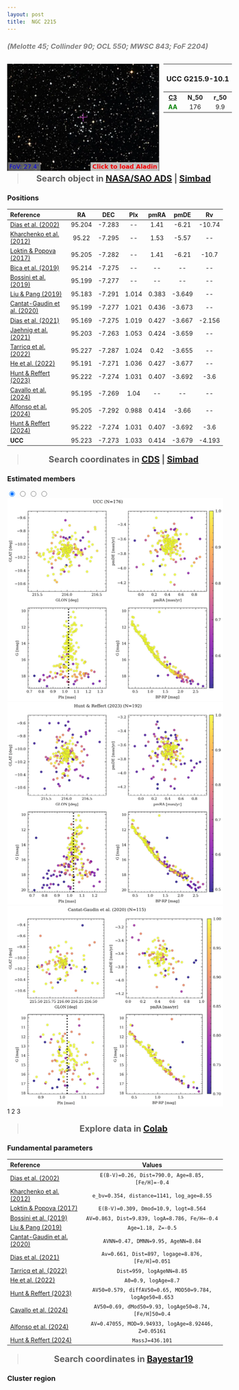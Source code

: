 ```yaml
---
layout: post
title:  NGC 2215
---
```

<h3><span style="color: #808080;"><i>(Melotte 45; Collinder 90; OCL 550; MWSC 843; FoF 2204)</i></span></h3><div style="display: flex; justify-content: space-between; width:720px;height:250px">
<div style="text-align: center;">

<!-- Static image + data attributes for FOV and target -->
<img id="aladin_img"
     data-umami-event="aladin_load"
     src="https://raw.githubusercontent.com/ucc23/Q3N/main/plots/aladin/ngc2215.webp"
     alt="Click to load Aladin Lite" 
     style="width:355px;height:250px; cursor: pointer;"
     data-fov="0.33" 
     data-target="95.223 -7.273"/>
<!-- Div to contain Aladin Lite viewer -->
<div id="aladin-lite-div" style="width:355px;height:250px;display:none;"></div>
<!-- Aladin Lite script (will be loaded after the image is clicked) -->
<script src="{{ site.baseurl }}/scripts/aladin_load.js"></script>

</div>
<!-- Left block -->

<table style="width:355px;height:250px;">
  <!-- Row 1 (title) -->
  <tr>
    <td colspan="5"><h3>UCC G215.9-10.1</h3></td>
  </tr>
  <!-- Row 2 -->
  <tr>
    <th style="text-align: center;"><a href="https://ucc.ar/faq#what-is-the-c3-parameter" title="Combined class">C3</a></th>
    <th style="text-align: center;"><div title="Stars with membership probability >50%">N_50</div></th>
    <th style="text-align: center;"><div title="Radius that contains half the members [arcmin]">r_50</div></th>
  </tr>
  <!-- Row 3 -->
  <tr>
    <td style="text-align: center;"><span style="color: green; font-weight: bold;">A</span><span style="color: green; font-weight: bold;">A</span></td>
    <td style="text-align: center;">176</td>
    <td style="text-align: center;">9.9</td>
  </tr>
</table>
</div>

> <p style="text-align:center; font-weight: bold; font-size:20px">Search object in <a data-umami-event="nasa_search" href="https://ui.adsabs.harvard.edu/search/q=%20collection%3Aastronomy%20body%3A%22NGC%202215%22&sort=date%20desc%2C%20bibcode%20desc&p_=0" target="_blank">NASA/SAO ADS</a> | <a data-umami-event="simbad_search" href="https://simbad.cds.unistra.fr/simbad/sim-id-refs?Ident=ngc2215" target="_blank">Simbad</a></p>


### Positions

| Reference    | RA    | DEC   | Plx  | pmRA  | pmDE   |  Rv  |
| :---         | :---: | :---: | :---: | :---: | :---: | :---: |
|[Dias et al. (2002)](https://ui.adsabs.harvard.edu/abs/2002A%26A...389..871D) | 95.204 | -7.283 | -- | 1.41 | -6.21 | -10.74 |
|[Kharchenko et al. (2012)](https://ui.adsabs.harvard.edu/abs/2012A%26A...543A.156K) | 95.22 | -7.295 | -- | 1.53 | -5.57 | -- |
|[Loktin & Popova (2017)](https://ui.adsabs.harvard.edu/abs/2017AstBu..72..257L) | 95.205 | -7.282 | -- | 1.41 | -6.21 | -10.7 |
|[Bica et al. (2019)](https://ui.adsabs.harvard.edu/abs/2019AJ....157...12B) | 95.214 | -7.275 | -- | -- | -- | -- |
|[Bossini et al. (2019)](https://ui.adsabs.harvard.edu/abs/2019A%26A...623A.108B) | 95.199 | -7.277 | -- | -- | -- | -- |
|[Liu & Pang (2019)](https://ui.adsabs.harvard.edu/abs/2019ApJS..245...32L) | 95.183 | -7.291 | 1.014 | 0.383 | -3.649 | -- |
|[Cantat-Gaudin et al. (2020)](https://ui.adsabs.harvard.edu/abs/2020A%26A...640A...1C) | 95.199 | -7.277 | 1.021 | 0.436 | -3.673 | -- |
|[Dias et al. (2021)](https://ui.adsabs.harvard.edu/abs/2021MNRAS.504..356D) | 95.169 | -7.275 | 1.019 | 0.427 | -3.667 | -2.156 |
|[Jaehnig et al. (2021)](https://ui.adsabs.harvard.edu/abs/2021ApJ...923..129J) | 95.203 | -7.263 | 1.053 | 0.424 | -3.659 | -- |
|[Tarricq et al. (2022)](https://ui.adsabs.harvard.edu/abs/2022A%26A...659A..59T) | 95.227 | -7.287 | 1.024 | 0.42 | -3.655 | -- |
|[He et al. (2022)](https://ui.adsabs.harvard.edu/abs/2022ApJS..262....7H) | 95.191 | -7.271 | 1.036 | 0.427 | -3.677 | -- |
|[Hunt & Reffert (2023)](https://ui.adsabs.harvard.edu/abs/2023A%26A...673A.114H) | 95.222 | -7.274 | 1.031 | 0.407 | -3.692 | -3.6 |
|[Cavallo et al. (2024)](https://ui.adsabs.harvard.edu/abs/2024AJ....167...12C) | 95.195 | -7.269 | 1.04 | -- | -- | -- |
|[Alfonso et al. (2024)](https://ui.adsabs.harvard.edu/abs/2024A%26A...689A..18A) | 95.205 | -7.292 | 0.988 | 0.414 | -3.66 | -- |
|[Hunt & Reffert (2024)](https://ui.adsabs.harvard.edu/abs/2024A%26A...686A..42H) | 95.222 | -7.274 | 1.031 | 0.407 | -3.692 | -3.6 |
| **UCC** |95.223 | -7.273 | 1.033 | 0.414 | -3.679 | -4.193 |

> <p style="text-align:center; font-weight: bold; font-size:20px">Search coordinates in <a data-umami-event="cds_coord_search" href="https://cdsportal.u-strasbg.fr/?target=95.223,-7.273" target="_blank">CDS</a> | <a data-umami-event="simbad_coord_search" href="https://simbad.cds.unistra.fr/mobile/object_list.html?coord=95.223%20-7.273&output=json&radius=5&userEntry=ngc2215" target="_blank">Simbad</a></p>

### Estimated members

<div class="carousel">
<input type="radio" name="radio-btn" id="slide1" checked>
<input type="radio" name="radio-btn" id="slide1">
<input type="radio" name="radio-btn" id="slide2">
<input type="radio" name="radio-btn" id="slide3">
<div class="slides">
<div class="slide">
<a href="https://raw.githubusercontent.com/ucc23/Q3N/main/plots/UCC/ngc2215.webp" target="_blank">
<img src="https://raw.githubusercontent.com/ucc23/Q3N/main/plots/UCC/ngc2215.webp" alt="NGC 2215 UCC">
</a>
</div>
<div class="slide">
<a href="https://raw.githubusercontent.com/ucc23/Q3N/main/plots/HUNT23/ngc2215.webp" target="_blank">
<img src="https://raw.githubusercontent.com/ucc23/Q3N/main/plots/HUNT23/ngc2215.webp" alt="NGC 2215 HUNT23">
</a>
</div>
<div class="slide">
<a href="https://raw.githubusercontent.com/ucc23/Q3N/main/plots/CANTAT20/ngc2215.webp" target="_blank">
<img src="https://raw.githubusercontent.com/ucc23/Q3N/main/plots/CANTAT20/ngc2215.webp" alt="NGC 2215 CANTAT20">
</a>
</div>
</div>
<div class="indicators">
<label for="slide1">1</label>
<label for="slide2">2</label>
<label for="slide3">3</label>
</div>
</div>


> <p style="text-align:center; font-weight: bold; font-size:20px">Explore data in <a data-umami-event="colab" href="https://colab.research.google.com/github/ucc23/ucc/blob/main/assets/notebook.ipynb" target="_blank">Colab</a></p>


### Fundamental parameters

| Reference |  Values |
| :---      |  :---:  |
| [Dias et al. (2002)](https://ui.adsabs.harvard.edu/abs/2002A%26A...389..871D) | `E(B-V)=0.26, Dist=790.0, Age=8.85, [Fe/H]=-0.4` |
| [Kharchenko et al. (2012)](https://ui.adsabs.harvard.edu/abs/2012A%26A...543A.156K) | `e_bv=0.354, distance=1141, log_age=8.55` |
| [Loktin & Popova (2017)](https://ui.adsabs.harvard.edu/abs/2017AstBu..72..257L) | `E(B-V)=0.309, Dmod=10.9, logt=8.564` |
| [Bossini et al. (2019)](https://ui.adsabs.harvard.edu/abs/2019A%26A...623A.108B) | `AV=0.863, Dist=9.839, logA=8.786, Fe/H=-0.4` |
| [Liu & Pang (2019)](https://ui.adsabs.harvard.edu/abs/2019ApJS..245...32L) | `Age=1.18, Z=-0.5` |
| [Cantat-Gaudin et al. (2020)](https://ui.adsabs.harvard.edu/abs/2020A%26A...640A...1C) | `AVNN=0.47, DMNN=9.95, AgeNN=8.84` |
| [Dias et al. (2021)](https://ui.adsabs.harvard.edu/abs/2021MNRAS.504..356D) | `Av=0.661, Dist=897, logage=8.876, [Fe/H]=0.051` |
| [Tarricq et al. (2022)](https://ui.adsabs.harvard.edu/abs/2022A%26A...659A..59T) | `Dist=959, logAgeNN=8.85` |
| [He et al. (2022)](https://ui.adsabs.harvard.edu/abs/2022ApJS..262....7H) | `A0=0.9, logAge=8.7` |
| [Hunt & Reffert (2023)](https://ui.adsabs.harvard.edu/abs/2023A%26A...673A.114H) | `AV50=0.579, diffAV50=0.65, MOD50=9.784, logAge50=8.653` |
| [Cavallo et al. (2024)](https://ui.adsabs.harvard.edu/abs/2024AJ....167...12C) | `AV50=0.69, dMod50=9.93, logAge50=8.74, [Fe/H]50=0.4` |
| [Alfonso et al. (2024)](https://ui.adsabs.harvard.edu/abs/2024A%26A...689A..18A) | `AV=0.47055, MOD=9.94933, logAge=8.92446, Z=0.05161` |
| [Hunt & Reffert (2024)](https://ui.adsabs.harvard.edu/abs/2024A%26A...686A..42H) | `MassJ=436.101` |

> <p style="text-align:center; font-weight: bold; font-size:20px">Search coordinates in <a data-umami-event="bayestar" href="http://argonaut.skymaps.info/query?lon=215.988%20&lat=-10.092&coordsys=gal&mapname=bayestar2019" target="_blank">Bayestar19</a></p>


### Cluster region

<html lang="en">
  <body>
    <center>
    <div id="plot-params"
         data-oc-name="ngc2215"
         data-ra-center="95.2"
         data-dec-center="-7.28"
         data-rad-deg="9.9"
         data-plx="1.033">
    </div>
    <div id="plot-container">
        <div id="plot"></div>
    </div>
    <script defer type="module" src="{{ site.baseurl }}/scripts/radec_scatter.js"></script>
    </center>
  </body>
</html>
<br>
